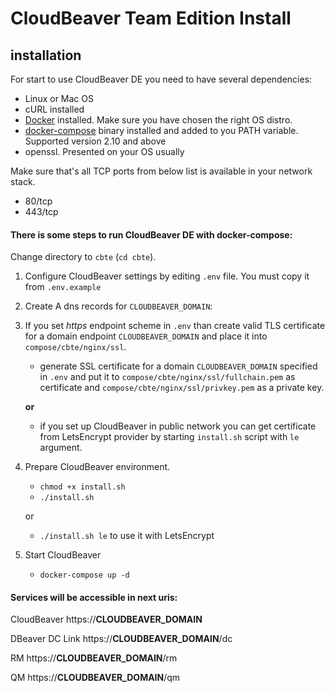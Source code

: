 # CloudBeaver Team Edition Install
## installation

For start to use CloudBeaver DE you need to have several dependencies:
- Linux or Mac OS
- cURL installed
- [Docker](https://docs.docker.com/engine/install/ubuntu/) installed. Make sure you have chosen the right OS distro.
- [docker-compose](https://docs.docker.com/compose/install/) binary installed and added to you PATH variable. Supported version 2.10 and above
- openssl. Presented on your OS usually

Make sure that's all TCP ports from below list is available in your network stack.
 - 80/tcp
 - 443/tcp

#### There is some steps to run CloudBeaver DE with docker-compose:

Change directory to `cbte` (`cd cbte`).  

1. Configure CloudBeaver settings by editing `.env` file. You must copy it from `.env.example` 

2. Create A dns records for `CLOUDBEAVER_DOMAIN`:

3. If you set *https* endpoint scheme in `.env` than create valid TLS certificate for a domain endpoint `CLOUDBEAVER_DOMAIN` and place it into `compose/cbte/nginx/ssl`.

    - generate SSL certificate for a domain `CLOUDBEAVER_DOMAIN` specified in `.env` and put it to `compose/cbte/nginx/ssl/fullchain.pem` as certificate and `compose/cbte/nginx/ssl/privkey.pem` as a private key.
    
    __or__

    - if you set up CloudBeaver in public network you can get certificate from LetsEncrypt provider by starting `install.sh` script with `le` argument. 


4. Prepare CloudBeaver environment.
	- `chmod +x install.sh`
	- `./install.sh`

    or

    - `./install.sh le`  to use it with LetsEncrypt

5. Start CloudBeaver
	- `docker-compose up -d`


#### Services will be accessible in next uris:

CloudBeaver https://__CLOUDBEAVER_DOMAIN__

DBeaver DC Link https://__CLOUDBEAVER_DOMAIN__/dc

RM https://__CLOUDBEAVER_DOMAIN__/rm

QM https://__CLOUDBEAVER_DOMAIN__/qm


